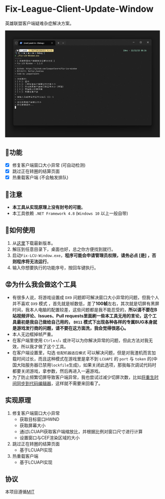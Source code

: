 # Fix-League-Client-Update-Window
英雄联盟客户端疑难杂症解决方案。

![screenshot](./Assets/screenshot.png)

## 📝功能
- [x] 修复客户端窗口大小异常 (可自动检测)
- [x] 跳过正在转圈的结算页面
- [x] 热重载客户端 (不会触发排队)

## 👋注意
- **本工具从实现原理上没有封号的可能**。
- 本工具依赖 `.NET Framework 4.8` (`Windows 10` 以上一般自带)

## 🚀如何使用
1. 从[这里](https://github.com/LeagueTavern/fiAx-lcu-window/releases)下载最新版本。
2. 解压到任意目录下，桌面也好，总之你方便找到就行。
3. 启动`Fix-LCU-Window.exe`，**程序可能会申请管理员权限，请务必点 [是] ，否则程序将无法运行**。
4. 输入你想要执行的功能序号，按回车键执行。

## 😡为什么我会做这个工具
- 有很多人说，将游戏设置成 `DX9` 问题即可解决窗口大小异常的问题，但我个人并不喜欢 `DX9` 模式 ，首先就是帧数低，差了**100帧**左右，其次就是切屏有黑屏时间，我本人电脑的配置较差，这些问题都是我不能忍受的，**所以请不要在B站视频评论、Issues、Pull requests里面刷一些本工具无用的言论，这个工具最初是我自己做给自己用的， `DX11` 模式下出现各种各样的专属BUG本身就是游戏发行商的问题，请不要在这方面洗，我会觉得很恶心。**
- 本人无边框掉帧严重。
- 在客户端里使用 `Ctrl`+`↑`/`↓` 或许可以为你解决异常的问题，但此方法对我无效，所以我才做了这个工具。
- 在客户端设置里，勾选 `低配机器适应模式` 可以解决问题，但是对我渣机而言加载时间过长，而且这种模式在游戏里是拿不到 `LCUAPI` 的 `port` 与 `token` 的(中国大陆服务器已禁用`lockfile`生成)，如果关闭此选项，那我每次调试代码时都要关闭游戏，拿参数，然后再进入一遍游戏。
- 为了防止频繁切屏导致客户端异常，我也尝试过减少切屏次数，比如[将重生时间同步到代码编辑器](https://github.com/Coooookies/vscode-league-respawn-timer)，这样就不需要来回看了。

## 实现原理
1. 修复客户端窗口大小异常
    - 获取目标窗口HWND
    - 获取屏幕大小
    - 通过LCUAPI获取客户端缩放比，并根据比例对窗口尺寸进行计算
    - 设置窗口与CEF渲染区域的大小
2. 跳过正在转圈的结算页面
    - 基于LCUAPI实现
3. 热重载客户端
    - 基于LCUAPI实现

## 协议
本项目遵循[MIT](https://github.com/LeagueTavern/fix-lcu-window/blob/master/LICENSE.txt)
